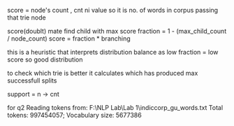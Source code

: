 score = node's count , cnt ni value
so it is no. of words in corpus passing that trie node

score(doublt) mate find child with max score
fraction = 1 - (max_child_count / node_count)
score = fraction * branching

this is a heuristic that interprets distribution balance as low fraction = low score so good distribution

to check which trie is better it calculates which has produced max successfull splits

support = n -> cnt

for q2 Reading tokens from: F:\NLP Lab\Lab 1\indiccorp_gu_words.txt
Total tokens: 997454057; Vocabulary size: 5677386